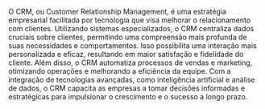 O CRM, ou Customer Relationship Management, é uma estratégia empresarial facilitada por tecnologia que visa melhorar o relacionamento com clientes. Utilizando sistemas especializados, o CRM centraliza dados cruciais sobre clientes, permitindo uma compreensão mais profunda de suas necessidades e comportamentos. Isso possibilita uma interação mais personalizada e eficaz, resultando em maior satisfação e fidelidade do cliente. Além disso, o CRM automatiza processos de vendas e marketing, otimizando operações e melhorando a eficiência da equipe. Com a integração de tecnologias avançadas, como inteligência artificial e análise de dados, o CRM capacita as empresas a tomar decisões informadas e estratégicas para impulsionar o crescimento e o sucesso a longo prazo.





